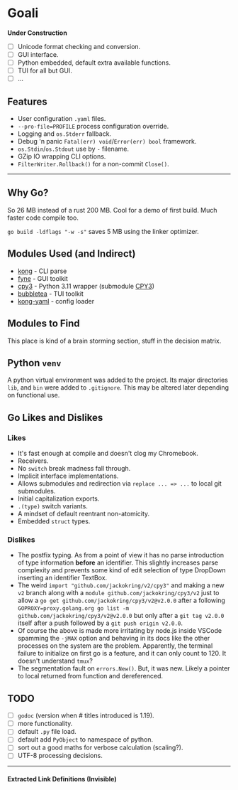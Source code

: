 # Goali

**Under Construction**

- [ ] Unicode format checking and conversion.
- [ ] GUI interface.
- [ ] Python embedded, default extra available functions.
- [ ] TUI for all but GUI.
- [ ] ...

## Features

* User configuration `.yaml` files.
* `--pro-file=PROFILE` process configuration override.
* Logging and `os.Stderr` fallback.
* Debug 'n panic `Fatal(err) void`/`Error(err) bool` framework.
* `os.Stdin`/`os.Stdout` use by `-` filename.
* GZip IO wrapping CLI options.
* `FilterWriter.Rollback()` for a non-commit `Close()`.

---

## Why Go?

So 26 MB instead of a rust 200 MB. Cool for a demo of first build.
Much faster code compile too.

`go build -ldflags "-w -s"` saves 5 MB using the linker optimizer.

## Modules Used (and Indirect)

* [kong][kong] - CLI parse
* [fyne][fyne] - GUI toolkit
* [cpy3][cpy3] - Python 3.11 wrapper (submodule [CPY3][CPY3])
* [bubbletea][bubbletea] - TUI toolkit
* [kong-yaml][kong-yaml] - config loader

## Modules to Find

This place is kind of a brain storming section, stuff in the decision matrix.

## Python `venv`

A python virtual environment was added to the project. Its major directories
`lib`, and `bin` were added to `.gitignore`. This may be altered later 
depending on functional use.

## Go Likes and Dislikes

### Likes

* It's fast enough at compile and doesn't clog my Chromebook.
* Receivers.
* No `switch` break madness fall through.
* Implicit interface implementations.
* Allows submodules and redirection via `replace ... => ...` to local git submodules.
* Initial capitalization exports.
* `.(type)` switch variants.
* A mindset of default reentrant non-atomicity.
* Embedded `struct` types.

### Dislikes

* The postfix typing. As from a point of view it has no parse introduction of
type information **before** an identifier. This slightly increases parse complexity
and prevents some kind of edit selection of type DropDown inserting an
identifier TextBox.
* The weird `import "github.com/jackokring/v2/cpy3"` and making a new `v2` branch
along with a `module github.com/jackokring/cpy3/v2` just to allow a
`go get github.com/jackokring/cpy3/v2@v2.0.0` after a following
`GOPROXY=proxy.golang.org go list -m github.com/jackokring/cpy3/v2@v2.0.0` but
only after a `git tag v2.0.0` itself after a push followed by a `git push origin v2.0.0`.
* Of course the above is made more irritating by node.js inside VSCode spamming
the `-jMAX` option and behaving in its docs like the other processes on the
system are the problem. Apparently, the terminal failure to initialize on first go
is a feature, and it can only count to 120. It doesn't understand `tmux`? 
* The segmentation fault on `errors.New()`. But, it was new. Likely a pointer
to local returned from function and dereferenced.

## TODO

- [ ] `godoc` (version when # titles introduced is 1.19).
- [ ] more functionality.
- [ ] default `.py` file load.
- [ ] default add `PyObject` to namespace of python.
- [ ] sort out a good maths for verbose calculation (scaling?).
- [ ] UTF-8 processing decisions.

---

#### Extracted Link Definitions (Invisible)

[bubbletea]: github.com/charmbracelet/bubbletea
[cpy3]: github.com/jackokring/cpy3
[CPY3]: CPY3.md
[fyne]: fyne.io/fyne/v2
[kong]: github.com/alecthomas/kong
[kong-yaml]: github.com/alecthomas/kong-yaml